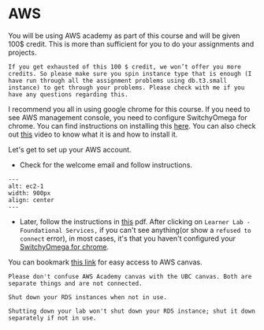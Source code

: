 # AWS

You will be using AWS academy as part of this course and will be given 100$ credit. This is more than sufficient for you to do your assignments and projects.

```{Warning}
If you get exhausted of this 100 $ credit, we won’t offer you more credits. So please make sure you spin instance type that is enough (I have run through all the assignment problems using db.t3.small instance) to get through your problems. Please check with me if you have any questions regarding this.
```

I recommend you all in using google chrome for this course. If you need to see AWS management console, you need to configure SwitchyOmega for chrome. You can find instructions on installing this [here](https://docs.aws.amazon.com/emr/latest/ManagementGuide/emr-connect-master-node-proxy.html). You can also check out [this](https://www.youtube.com/watch?v=SZMcTaFzQZs) video to know what it is and how to install it.

Let's get to set up your AWS account.

- Check for the welcome email and follow instructions.

```{figure} img/welcome.png
---
alt: ec2-1
width: 900px
align: center
---
```

- Later, follow the instructions in [this](https://canvas.ubc.ca/files/18576663/download?download_frd=1) pdf. After clicking on `Learner Lab - Foundational Services,` if you can't see anything(or show a `refused to connect` error), in most cases, it's that you haven't configured your [SwitchyOmega for chrome](https://docs.aws.amazon.com/emr/latest/ManagementGuide/emr-connect-master-node-proxy.html).

You can bookmark [this link](https://awsacademy.instructure.com/login/canvas) for easy access to AWS canvas.

```{important}
Please don't confuse AWS Academy canvas with the UBC canvas. Both are separate things and are not connected.
```

```{Warning}
Shut down your RDS instances when not in use.
```

```{note}
Shutting down your lab won't shut down your RDS instance; shut it down separately if not in use.
```